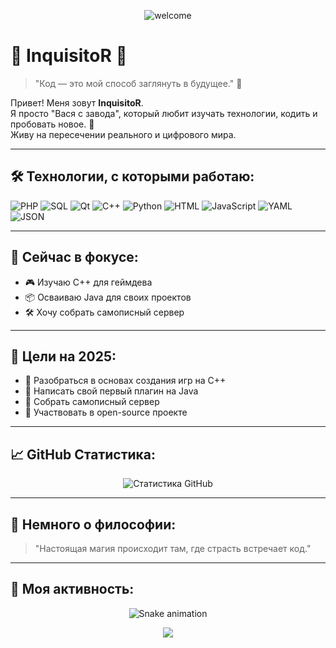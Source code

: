 <p align="center">
  <img src="https://capsule-render.vercel.app/api?type=waving&color=0e99b3&height=200&section=header&text=Добро%20пожаловать!&fontSize=40&fontAlignY=35&animation=fadeIn" alt="welcome" />
</p>

# 👾 InquisitoR 👾

> "Код — это мой способ заглянуть в будущее." 🌌

Привет! Меня зовут **InquisitoR**.  
Я просто "Вася с завода", который любит изучать технологии, кодить и пробовать новое. 🚀  
Живу на пересечении реального и цифрового мира.

---

## 🛠️ Технологии, с которыми работаю:

<!--<p align="center">
  <img src="https://skillicons.dev/icons?i=php,sql,qt,cpp,python,html,js,yaml,json" alt="Skills" />
</p>-->

![PHP](https://img.shields.io/badge/-PHP-777BB4?style=for-the-badge&logo=php&logoColor=white)
![SQL](https://img.shields.io/badge/-SQL-4479A1?style=for-the-badge&logo=mysql&logoColor=white)
![Qt](https://img.shields.io/badge/-Qt-41CD52?style=for-the-badge&logo=qt&logoColor=white)
![C++](https://img.shields.io/badge/-C++-00599C?style=for-the-badge&logo=cplusplus&logoColor=white)
![Python](https://img.shields.io/badge/-Python-3776AB?style=for-the-badge&logo=python&logoColor=white)
![HTML](https://img.shields.io/badge/-HTML5-E34F26?style=for-the-badge&logo=html5&logoColor=white)
![JavaScript](https://img.shields.io/badge/-JavaScript-F7DF1E?style=for-the-badge&logo=javascript&logoColor=black)
![YAML](https://img.shields.io/badge/-YAML-000000?style=for-the-badge&logo=yaml&logoColor=white)
![JSON](https://img.shields.io/badge/-JSON-292929?style=for-the-badge&logo=json&logoColor=white)

---

## 🎯 Сейчас в фокусе:

- 🎮 Изучаю C++ для геймдева
- 📦 Осваиваю Java для своих проектов
- 🛠️ Хочу собрать самописный сервер

---

## 🚀 Цели на 2025:

- 🔹 Разобраться в основах создания игр на C++
- 🔹 Написать свой первый плагин на Java
- 🔹 Собрать самописный сервер
- 🔹 Участвовать в open-source проекте

---

## 📈 GitHub Статистика:

<p align="center">
  <img src="https://github-readme-stats.vercel.app/api?username=iinquisitor&show_icons=true&theme=tokyonight" alt="Статистика GitHub" />
</p>

---

## 🌟 Немного о философии:

> "Настоящая магия происходит там, где страсть встречает код."

---

## 🐍 Моя активность:

<p align="center">
  <img src="https://raw.githubusercontent.com/iinquisitor/iinquisitor/output/github-contribution-grid-snake.svg" alt="Snake animation" />
</p>

<p align="center">
  <img src="https://capsule-render.vercel.app/api?type=waving&color=0e99b3&height=120&section=footer" />
</p>
